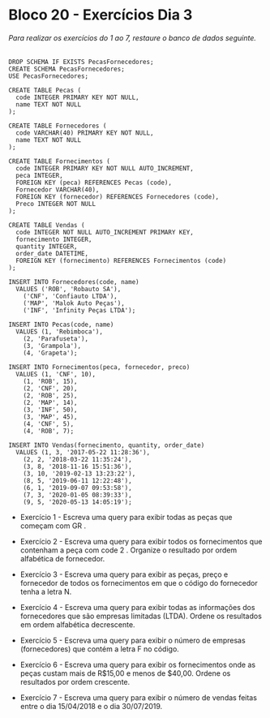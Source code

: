 # Bloco 20 - Exercícios Dia 3

###### Para realizar os exercícios do 1 ao 7, restaure o banco de dados seguinte.

```
DROP SCHEMA IF EXISTS PecasFornecedores;
CREATE SCHEMA PecasFornecedores;
USE PecasFornecedores;

CREATE TABLE Pecas (
  code INTEGER PRIMARY KEY NOT NULL,
  name TEXT NOT NULL
);

CREATE TABLE Fornecedores (
  code VARCHAR(40) PRIMARY KEY NOT NULL,
  name TEXT NOT NULL
);

CREATE TABLE Fornecimentos (
  code INTEGER PRIMARY KEY NOT NULL AUTO_INCREMENT,
  peca INTEGER,
  FOREIGN KEY (peca) REFERENCES Pecas (code),
  Fornecedor VARCHAR(40),
  FOREIGN KEY (fornecedor) REFERENCES Fornecedores (code),
  Preco INTEGER NOT NULL
);

CREATE TABLE Vendas (
  code INTEGER NOT NULL AUTO_INCREMENT PRIMARY KEY,
  fornecimento INTEGER,
  quantity INTEGER,
  order_date DATETIME,
  FOREIGN KEY (fornecimento) REFERENCES Fornecimentos (code)
);

INSERT INTO Fornecedores(code, name)
  VALUES ('ROB', 'Robauto SA'),
    ('CNF', 'Confiauto LTDA'),
    ('MAP', 'Malok Auto Peças'),
    ('INF', 'Infinity Peças LTDA');

INSERT INTO Pecas(code, name)
  VALUES (1, 'Rebimboca'),
    (2, 'Parafuseta'),
    (3, 'Grampola'),
    (4, 'Grapeta');

INSERT INTO Fornecimentos(peca, fornecedor, preco)
  VALUES (1, 'CNF', 10),
    (1, 'ROB', 15),
    (2, 'CNF', 20),
    (2, 'ROB', 25),
    (2, 'MAP', 14),
    (3, 'INF', 50),
    (3, 'MAP', 45),
    (4, 'CNF', 5),
    (4, 'ROB', 7);

INSERT INTO Vendas(fornecimento, quantity, order_date)
  VALUES (1, 3, '2017-05-22 11:28:36'),
    (2, 2, '2018-03-22 11:35:24'),
    (3, 8, '2018-11-16 15:51:36'),
    (3, 10, '2019-02-13 13:23:22'),
    (8, 5, '2019-06-11 12:22:48'),
    (6, 1, '2019-09-07 09:53:58'),
    (7, 3, '2020-01-05 08:39:33'),
    (9, 5, '2020-05-13 14:05:19');
```


- Exercício 1 - Escreva uma query para exibir todas as peças que começam com GR .

- Exercício 2 - Escreva uma query para exibir todos os fornecimentos que contenham a peça com code 2 . Organize o resultado por ordem alfabética de fornecedor.

- Exercício 3 - Escreva uma query para exibir as peças, preço e fornecedor de todos os fornecimentos em que o código do fornecedor tenha a letra N.

- Exercício 4 - Escreva uma query para exibir todas as informações dos fornecedores que são empresas limitadas (LTDA). Ordene os resultados em ordem alfabética decrescente.

- Exercício 5 - Escreva uma query para exibir o número de empresas (fornecedores) que contém a letra F no código.

- Exercício 6 - Escreva uma query para exibir os fornecimentos onde as peças custam mais de R$15,00 e menos de $40,00. Ordene os resultados por ordem crescente.

- Exercício 7 - Escreva uma query para exibir o número de vendas feitas entre o dia 15/04/2018 e o dia 30/07/2019.


